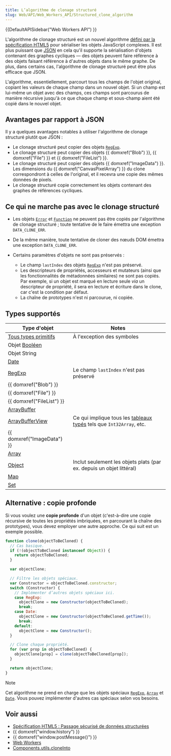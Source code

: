 ```yaml
---
title: L’algorithme de clonage structuré
slug: Web/API/Web_Workers_API/Structured_clone_algorithm
---
```


{{DefaultAPISidebar("Web Workers API") }}

L'algorithme de clonage structuré est un nouvel algorithme [défini par la spécification HTML5](http://www.w3.org/html/wg/drafts/html/master/infrastructure.html#safe-passing-of-structured-data) pour sérialiser les objets JavaScript complexes. Il est plus puissant que [JSON](/fr/docs/JSON) en cela qu'il supporte la sérialisation d'objets contenant des graphes cycliques — des objets peuvent faire référence à des objets faisant référence à d'autres objets dans le même graphe. De plus, dans certains cas, l'algorithme de clonage structuré peut être plus efficace que JSON.

L'algorithme, essentiellement, parcourt tous les champs de l'objet original, copiant les valeurs de chaque champ dans un nouvel objet. Si un champ est lui-même un objet avec des champs, ces champs sont parcourus de manière récursive jusqu'à ce que chaque champ et sous-champ aient été copié dans le nouvel objet.

## Avantages par rapport à JSON

Il y a quelques avantages notables à utiliser l'algorithme de clonage structuré plutôt que JSON&nbsp;:

- Le clonage structuré peut copier des objets [`RegExp`](/fr/docs/JavaScript/Reference/Global_Objects/RegExp).
- Le clonage structuré peut copier des objets {{ domxref("Blob") }}, {{ domxref("File") }} et {{ domxref("FileList") }}.
- Le clonage structuré peut copier des objets {{ domxref("ImageData") }}. Les dimensions du {{ domxref("CanvasPixelArray") }} du clone correspondront à celles de l'original, et il recevra une copie des mêmes données de pixels.
- Le clonage structuré copie correctement les objets contenant des graphes de références cycliques.

## Ce qui ne marche pas avec le clonage structuré

- Les objets [`Error`](/fr/docs/JavaScript/Reference/Global_Objects/Error) et [`Function`](/fr/docs/JavaScript/Reference/Global_Objects/Function) ne peuvent pas être copiés par l'algorithme de clonage structuré&nbsp;; toute tentative de le faire émettra une exception `DATA_CLONE_ERR`.
- De la même manière, toute tentative de cloner des nœuds DOM émettra une exception `DATA_CLONE_ERR`.
- Certains paramètres d'objets ne sont pas préservés&nbsp;:

  - Le champ `lastIndex` des objets [`RegExp`](/fr/docs/JavaScript/Reference/Global_Objects/RegExp) n'est pas préservé.
  - Les descripteurs de propriétés, accesseurs et mutateurs (ainsi que les fonctionnalités de métadonnées similaires) ne sont pas copiés. Par exemple, si un objet est marqué en lecture seule _via_ un descripteur de propriété, il sera en lecture et écriture dans le clone, car c'est la condition par défaut.
  - La chaîne de prototypes n'est ni parcourue, ni copiée.

## Types supportés

| Type d'objet                                                                     | Notes                                                                                                       |
| -------------------------------------------------------------------------------- | ----------------------------------------------------------------------------------------------------------- |
| [Tous types primitifs](/fr/docs/Web/JavaScript/Data_structures#Primitive_values) | À l'exception des symboles                                                                                  |
| Objet [Booléen](/fr/docs/Web/JavaScript/Reference/Global_Objects/Boolean)        |                                                                                                             |
| Objet String                                                                     |                                                                                                             |
| [Date](/fr/docs/Web/JavaScript/Reference/Global_Objects/Date)                    |                                                                                                             |
| [RegExp](/fr/docs/Web/JavaScript/Reference/Global_Objects/RegExp)                | Le champ `lastIndex` n'est pas préservé                                                                     |
| {{ domxref("Blob") }}                                                            |                                                                                                             |
| {{ domxref("File") }}                                                            |                                                                                                             |
| {{ domxref("FileList") }}                                                        |                                                                                                             |
| [ArrayBuffer](/fr/docs/Web/API/ArrayBuffer)                                      |                                                                                                             |
| [ArrayBufferView](/fr/docs/Web/API/ArrayBufferView)                              | Ce qui implique tous les [tableaux typés](/fr/docs/Web/JavaScript/Typed_arrays) tels que `Int32Array`, etc. |
| {{ domxref("ImageData") }}                                                       |                                                                                                             |
| [Array](/fr/docs/Web/JavaScript/Reference/Global_Objects/Array)                  |                                                                                                             |
| [Object](/fr/docs/Web/JavaScript/Reference/Global_Objects/Object)                | Inclut seulement les objets plats (par ex. depuis un objet littéral)                                        |
| [Map](/fr/docs/Web/JavaScript/Reference/Global_Objects/Map)                      |                                                                                                             |
| [Set](/fr/docs/Web/JavaScript/Reference/Global_Objects/Set)                      |                                                                                                             |

## Alternative&nbsp;: copie profonde

Si vous voulez une **copie profonde** d'un objet (c'est-à-dire une copie récursive de toutes les propriétés imbriquées, en parcourant la chaîne des prototypes), vous devez employer une autre approche. Ce qui suit est un exemple possible.

```js
function clone(objectToBeCloned) {
  // Cas basique.
  if (!(objectToBeCloned instanceof Object)) {
    return objectToBeCloned;
  }

  var objectClone;

  // Filtre les objets spéciaux.
  var Constructor = objectToBeCloned.constructor;
  switch (Constructor) {
    // Implémenter d’autres objets spéciaux ici.
    case RegExp:
      objectClone = new Constructor(objectToBeCloned);
      break;
    case Date:
      objectClone = new Constructor(objectToBeCloned.getTime());
      break;
    default:
      objectClone = new Constructor();
  }

  // Clone chaque propriété.
  for (var prop in objectToBeCloned) {
    objectClone[prop] = clone(objectToBeCloned[prop]);
  }

  return objectClone;
}
```

> [!NOTE]
> Cet algorithme ne prend en charge que les objets spéciaux [`RegExp`](/fr/docs/JavaScript/Reference/Global_Objects/RegExp), [`Array`](/fr/docs/JavaScript/Reference/Global_Objects/Array) et [`Date`](/fr/docs/JavaScript/Reference/Global_Objects/Date). Vous pouvez implémenter d'autres cas spéciaux selon vos besoins.

## Voir aussi

- [Spécification HTML5&nbsp;: Passage sécurisé de données structurées](http://www.w3.org/TR/html5/infrastructure.html#safe-passing-of-structured-data)
- {{ domxref("window.history") }}
- {{ domxref("window.postMessage()") }}
- [Web Workers](/fr/docs/Web/API/Web_Workers_API)
- [Components.utils.cloneInto](/fr/docs/Components.utils.cloneInto)
